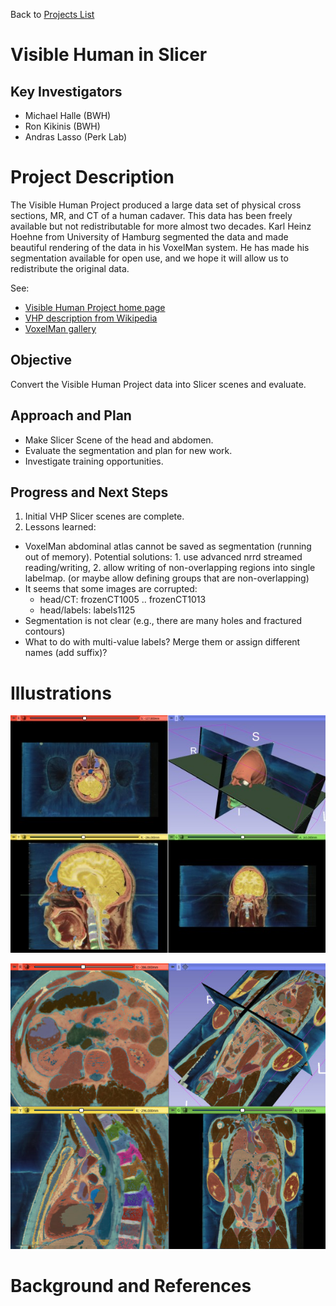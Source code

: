 Back to [Projects List](../../README.md#ProjectsList)

# Visible Human in Slicer

## Key Investigators

- Michael Halle (BWH)
- Ron Kikinis (BWH)
- Andras Lasso (Perk Lab)


# Project Description

The Visible Human Project produced a large data set of physical cross sections, MR, and CT of a human cadaver. 
This data has been freely available but not redistributable for more almost two decades. Karl Heinz Hoehne from University of Hamburg 
segmented the data and made beautiful rendering of the data in his VoxelMan system.  He has made his segmentation available for open use, and we hope it 
will allow us to redistribute the original data.

See: 
* [Visible Human Project home page](https://www.nlm.nih.gov/research/visible/visible_human.html)
* [VHP description from Wikipedia](https://en.wikipedia.org/wiki/Visible_Human_Project)
* [VoxelMan gallery](https://www.voxel-man.com/gallery/visible-human/)

## Objective

<!-- Describe here WHAT you would like to achieve (what you will have as end result). -->

Convert the Visible Human Project data into Slicer scenes and evaluate.


## Approach and Plan

<!-- Describe here HOW you would like to achieve the objectives stated above. -->

* Make Slicer Scene of the head and abdomen.
* Evaluate the segmentation and plan for new work.
* Investigate training opportunities.

## Progress and Next Steps

1. Initial VHP Slicer scenes are complete.
2. Lessons learned:
  - VoxelMan abdominal atlas cannot be saved as segmentation (running out of memory). Potential solutions: 1. use advanced nrrd streamed reading/writing, 2. allow writing of non-overlapping regions into single labelmap. (or maybe allow defining groups that are non-overlapping)
  - It seems that some images are corrupted:
    - head/CT: frozenCT1005 .. frozenCT1013
    - head/labels: labels1125
  - Segmentation is not clear (e.g., there are many holes and fractured contours)
  - What to do with multi-value labels? Merge them or assign different names (add suffix)?

# Illustrations

![Voxel-man head atlas](Head.jpg)

![Voxel-man abdominal atlas](InnerOrgans.jpg)

# Background and References

<!-- If you developed any software, include link to the source code repository. If possible, also add links to sample data, and to any relevant publications. -->
